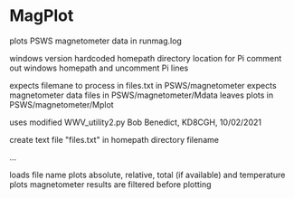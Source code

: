 # MagPlot
plots PSWS magnetometer data in runmag.log

windows version hardcoded homepath directory location
for Pi comment out windows homepath and uncomment Pi  lines

expects filemane to process in files.txt in PSWS/magnetometer
expects magnetometer data files in PSWS/magnetometer/Mdata
leaves plots in PSWS/magnetometer/Mplot

uses modified WWV_utility2.py
Bob Benedict, KD8CGH, 10/02/2021

create text file "files.txt" in homepath directory
  filename 

  ...

loads file name
plots absolute, relative, total (if available) and temperature plots
magnetometer results are filtered before plotting

